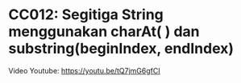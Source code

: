
# CC012: Segitiga String menggunakan charAt( ) dan substring(beginIndex, endIndex)
Video Youtube: https://youtu.be/tQ7jmG6gfCI
